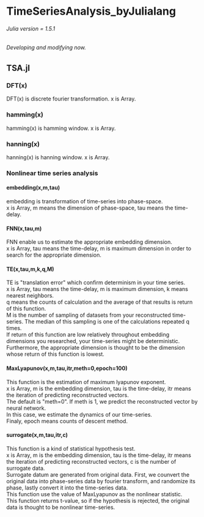 # TimeSeriesAnalysis_byJulialang

###### Julia version = 1.5.1 

###### Developing and modifying now.

## TSA.jl
### DFT(x)
DFT(x) is discrete fourier transformation. x is Array. 

### hamming(x)
hamming(x) is hamming window. x is Array.

### hanning(x)
hanning(x) is hanning window. x is Array.



### Nonlinear time series analysis

#### embedding(x,m,tau)
embedding is transformation of time-series into phase-space.  
x is Array, m means the dimension of phase-space, tau means the time-delay.

#### FNN(x,tau,m)
FNN enable us to estimate the appropriate embedding dimension.  
x is Array, tau means the time-delay, m is maximum dimension in order to search for the appropriate dimension.

#### TE(x,tau,m,k,q,M)
TE is "translation error" which confirm determinism in your time series.  
x is Array, tau means the time-delay, m is maximum dimension, k means nearest neighbors.  
q means the counts of calculation and the average of that results is return of this function.  
M is the number of sampling of datasets from your reconstructed time-series. The median of this sampling is one of the calculations repeated q times.   
If return of this function are low relatively throughout embedding dimensions you researched, your time-series might be deterministic.  
Furthermore, the appropriate dimension is thought to be the dimension whose return of this function is lowest.  

#### MaxLyapunov(x,m,tau,itr,meth=0,epoch=100)
This function is the estimation of maximum lyapunov exponent.  
x is Array, m is the embedding dimension, tau is the time-delay, itr means the iteration of predicting reconstructed vectors.   
The default is "meth=0". If meth is 1, we predict the reconstructed vector by neural network.   
In this case, we estimate the dynamics of our time-series.  
Finaly, epoch means counts of descent method.  

#### surrogate(x,m,tau,itr,c)
This function is a kind of statistical hypothesis test.  
x is Array, m is the embedding dimension, tau is the time-delay, itr means the iteration of predicting reconstructed vectors, c is the number of surrogate data.  
Surrogate datum are generated from original data. First, we counvert the original data into phase-series data by fourier transform, and randomize its phase, lastly convert it into the time-series data.  
This function use the value of MaxLyapunov as the nonlinear statistic.   
This function returns t-value, so if the hypothesis is rejected, the original data is thought to be nonlinear time-series.  
